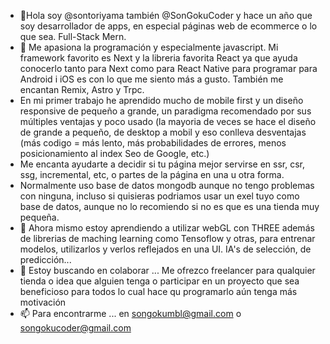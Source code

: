 - 👋Hola soy @sontoriyama también @SonGokuCoder y hace un año que soy desarrollador de apps, en especial páginas web de ecommerce o lo que sea. Full-Stack Mern.
- 👀 Me apasiona la programación y especialmente javascript. Mi framework favorito es Next y la libreria favorita React ya que ayuda conocerlo tanto para Next como para React Native para programar para Android i iOS es con lo que me siento más a gusto. También me encantan Remix, Astro y Trpc.
- En mi primer trabajo he aprendido mucho de mobile first y un diseño responsive de pequeño a grande, un paradigma recomendado por sus múltiples ventajas y poco usado (la mayoria de veces se hace el diseño de grande a pequeño, de desktop a mobil y eso conlleva desventajas (más codigo = más lento, más probabilidades de errores, menos posicionamiento al index Seo de Google, etc.)
- Me encanta ayudarte a decidir si tu página mejor servirse en ssr, csr, ssg, incremental, etc, o partes de la página en una u otra forma.
- Normalmente uso base de datos mongodb aunque no tengo problemas con ninguna, incluso si quisieras podriamos usar un exel tuyo como base de datos, aunque no lo recomiendo si no es que es una tienda muy pequeña.
- 🌱 Ahora mismo estoy aprendiendo a utilizar webGL con THREE además de librerias de maching learning como Tensoflow y otras, para entrenar modelos, utilizarlos y verlos reflejados en una UI. IA's de selección, de predicción...
- 💞️ Estoy buscando en colaborar ... Me ofrezco freelancer para qualquier tienda o idea que alguien tenga o participar en un proyecto que sea beneficioso para todos lo cual hace qu programarlo aún tenga más motivación
- 📫 Para encontrarme ... en songokumbl@gmail.com  o  songokucoder@gmail.com

<!---
sontoriyama/sontoriyama is a ✨ special ✨ repository because its `README.md` (this file) appears on your GitHub profile.
You can click the Preview link to take a look at your changes.
--->

